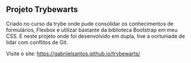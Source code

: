 ## Projeto Trybewarts

Criado no curso da trybe onde pude consolidar os conhecimentos de formulários, Flexbox e utilizar bastante da biblioteca Bootstrap em meu CSS. E neste projeto onde foi desenvolvido em dupla, tive a oortuniade de lidar com conflitos de Git.

Visite o site: https://gabriielsantos.github.io/trybewarts/
